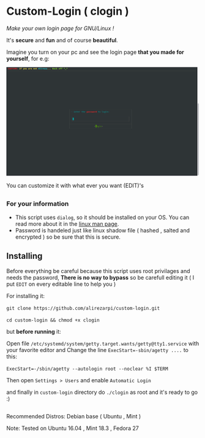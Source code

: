 # Custom-Login ( clogin )
*Make your own login page for GNU/Linux !*

It's **secure** and **fun** and of course **beautiful**.

Imagine you turn on your pc and see the login page **that you made for yourself**, for e.g:

![ alt text ]( ./login.png "damn beautiful :)")

You can customize it with what ever you want (EDIT)'s
##
### For your information
* This script uses `dialog`, so it should be installed on your OS. You can read more about it in the [linux man page](https://linux.die.net/man/1/dialog).
* Password is handeled just like linux shadow file ( hashed , salted and encrypted ) so be sure that this is secure.

##
## Installing
Before everything be careful because this script uses root privilages and needs the password, **There is no way to bypass**
so be carefull editing it ( I put `EDIT` on every editable line to help you )

For installing it:

`git clone https://github.com/alirezarpi/custom-login.git`

`cd custom-login && chmod +x clogin`

but **before running** it:

Open file `/etc/systemd/system/getty.target.wants/getty@tty1.service` with your favorite editor and
Change the line `ExecStart=-sbin/agetty ....` to this:

``
ExecStart=-/sbin/agetty --autologin root --noclear %I $TERM
``

Then open `Settings > Users` and enable `Automatic Login`

and finally in ``custom-login`` directory do `./clogin` as root and it's ready to go :)

##

Recommended Distros: Debian base ( Ubuntu , Mint )

Note: Tested on Ubuntu 16.04 , Mint 18.3 , Fedora 27
